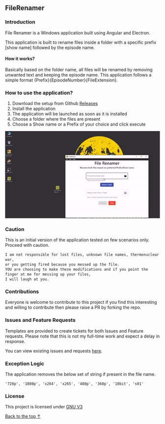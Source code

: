 ## FileRenamer

### Introduction

File Renamer is a Windows application built using Angular and Electron.

This application is built to rename files inside a folder with a specific prefix [show name] followed by the episode name.

#### How it works?

Basically based on the folder name, all files will be renamed by removing unwanted text and keeping the episode name.
This application follows a simple format {Prefix}{EpisodeNumber}{FileExtension}.

### How to use the application?

1. Download the setup from Github [Releases](https://github.com/Darkness126/FileRenamer/releases)
2. Install the application
3. The application will be launched as soon as it is installed
4. Choose a folder where the files are present
5. Choose a Show name or a Prefix of your choice and click execute

![howto](/.github/images/howto.gif)

### Caution

This is an initial version of the application tested on few scenarios only. Proceed with caution.

```
I am not responsible for lost files, unknown file names, thermonuclear war,
or you getting fired because you messed up the file.
YOU are choosing to make these modifications and if you point the finger at me for messing up your files,
I will laugh at you.
```

### Contributions

Everyone is welcome to contribute to this project if you find this interesting and willing to contribute then please raise a PR by forking the repo.

### Issues and Feature Requests

Templates are provided to create tickets for both Issues and Feature requests. Please note that this is not my full-time work and expect a delay in response.

You can view existing issues and requests [here](https://github.com/Darkness126/FileRenamer/issues).

### Exception Logic

The application removes the below set of string if present in the file name.

```
'720p', '1080p', 'x264', 'x265', '480p', '360p', '10bit', 's01'
```

### License

This project is licensed under [GNU V3](/LICENSE)

[Back to the top &uparrow;](#introduction)

